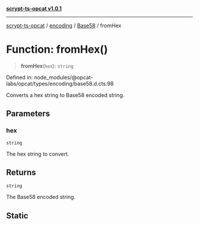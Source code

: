 [**scrypt-ts-opcat v1.0.1**](../../../../../README.md)

***

[scrypt-ts-opcat](../../../../../README.md) / [encoding](../../../README.md) / [Base58](../README.md) / fromHex

# Function: fromHex()

> **fromHex**(`hex`): `string`

Defined in: node\_modules/@opcat-labs/opcat/types/encoding/base58.d.cts:98

Converts a hex string to Base58 encoded string.

## Parameters

### hex

`string`

The hex string to convert.

## Returns

`string`

The Base58 encoded string.

## Static
